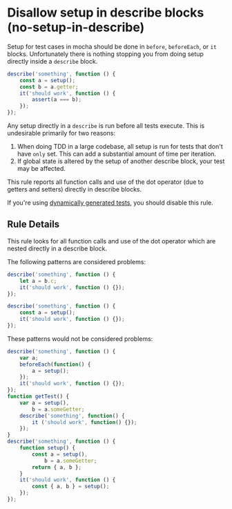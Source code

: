
# Disallow setup in describe blocks (no-setup-in-describe)

Setup for test cases in mocha should be done in `before`, `beforeEach`, or `it` blocks. Unfortunately there is nothing stopping you from doing setup directly inside a `describe` block.

```js
describe('something', function () {
    const a = setup();
    const b = a.getter;
    it('should work', function () {
        assert(a === b);
    });
});
```

Any setup directly in a `describe` is run before all tests execute. This is undesirable primarily for two reasons:

1. When doing TDD in a large codebase, all setup is run for tests that don't have `only` set. This can add a substantial amount of time per iteration.
2. If global state is altered by the setup of another describe block, your test may be affected.

This rule reports all function calls and use of the dot operator (due to getters and setters) directly in describe blocks.

If you're using [dynamically generated tests](https://mochajs.org/#dynamically-generating-tests), you should disable this rule.

## Rule Details

This rule looks for all function calls and use of the dot operator which are nested directly in a describe block.

The following patterns are considered problems:

```js
describe('something', function () {
    let a = b.c;
    it('should work', function () {});
});

describe('something', function () {
    const a = setup();
    it('should work', function () {});
});

```

These patterns would not be considered problems:

```js
describe('something', function () {
    var a;
    beforeEach(function() {
        a = setup();
    });
    it('should work', function () {});
});
function getTest() {
    var a = setup(),
        b = a.someGetter;
    describe('something', function() {
        it ('should work', function() {});
    });
}
describe('something', function () {
    function setup() {
        const a = setup(),
            b = a.someGetter;
        return { a, b };
    }
    it('should work', function () {
        const { a, b } = setup();
    });
});
```
